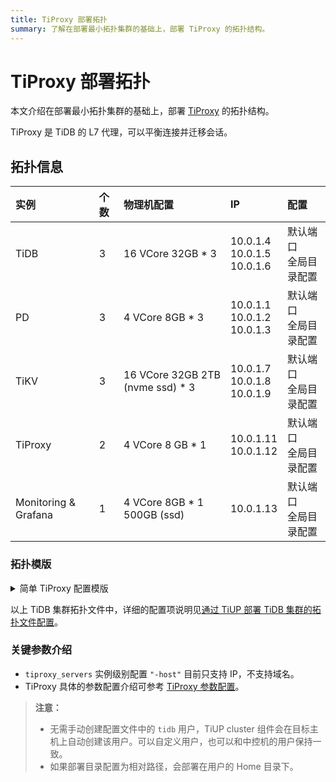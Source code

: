 ```yaml
---
title: TiProxy 部署拓扑
summary: 了解在部署最小拓扑集群的基础上，部署 TiProxy 的拓扑结构。
---
```


# TiProxy 部署拓扑

本文介绍在部署最小拓扑集群的基础上，部署 [TiProxy](/tiproxy/tiproxy-overview.md) 的拓扑结构。

TiProxy 是 TiDB 的 L7 代理，可以平衡连接并迁移会话。

## 拓扑信息

| 实例 | 个数 | 物理机配置 | IP | 配置 |
| :-- | :-- | :-- | :-- | :-- |
| TiDB | 3 | 16 VCore 32GB * 3 | 10.0.1.4 <br/> 10.0.1.5 <br/> 10.0.1.6 | 默认端口 <br/>  全局目录配置 |
| PD | 3 | 4 VCore 8GB * 3 | 10.0.1.1 <br/> 10.0.1.2 <br/> 10.0.1.3 | 默认端口 <br/>  全局目录配置 |
| TiKV | 3 | 16 VCore 32GB 2TB (nvme ssd) * 3 | 10.0.1.7 <br/> 10.0.1.8 <br/> 10.0.1.9 | 默认端口 <br/>  全局目录配置 |
| TiProxy | 2 | 4 VCore 8 GB * 1  | 10.0.1.11 <br/> 10.0.1.12 | 默认端口 <br/>  全局目录配置 |
| Monitoring & Grafana | 1 | 4 VCore 8GB * 1 500GB (ssd) | 10.0.1.13 | 默认端口 <br/>  全局目录配置 |

### 拓扑模版

<details>
<summary>简单 TiProxy 配置模版</summary>

```yaml
# # Global variables are applied to all deployments and used as the default value of
# # the deployments if a specific deployment value is missing.
global:
  user: "tidb"
  ssh_port: 22
  deploy_dir: "/tidb-deploy"
  data_dir: "/tidb-data"
component_versions:
    tiproxy: "v1.2.0"
server_configs:
  tiproxy:
    ha.virtual-ip: "10.0.1.10/24"
    ha.interface: "eth0"

pd_servers:
  - host: 10.0.1.1
  - host: 10.0.1.2
  - host: 10.0.1.3

tidb_servers:
  - host: 10.0.1.4
  - host: 10.0.1.5
  - host: 10.0.1.6

tikv_servers:
  - host: 10.0.1.7
  - host: 10.0.1.8
  - host: 10.0.1.9

tiproxy_servers:
  - host: 10.0.1.11
  - host: 10.0.1.12

monitoring_servers:
  - host: 10.0.1.13

grafana_servers:
  - host: 10.0.1.13

alertmanager_servers:
  - host: 10.0.1.13
```

</details>

以上 TiDB 集群拓扑文件中，详细的配置项说明见[通过 TiUP 部署 TiDB 集群的拓扑文件配置](/tiup/tiup-cluster-topology-reference.md)。

### 关键参数介绍

- `tiproxy_servers` 实例级别配置 `"-host"` 目前只支持 IP，不支持域名。
- TiProxy 具体的参数配置介绍可参考 [TiProxy 参数配置](/tiproxy/tiproxy-configuration.md)。

> **注意：**
>
> - 无需手动创建配置文件中的 `tidb` 用户，TiUP cluster 组件会在目标主机上自动创建该用户。可以自定义用户，也可以和中控机的用户保持一致。
> - 如果部署目录配置为相对路径，会部署在用户的 Home 目录下。
